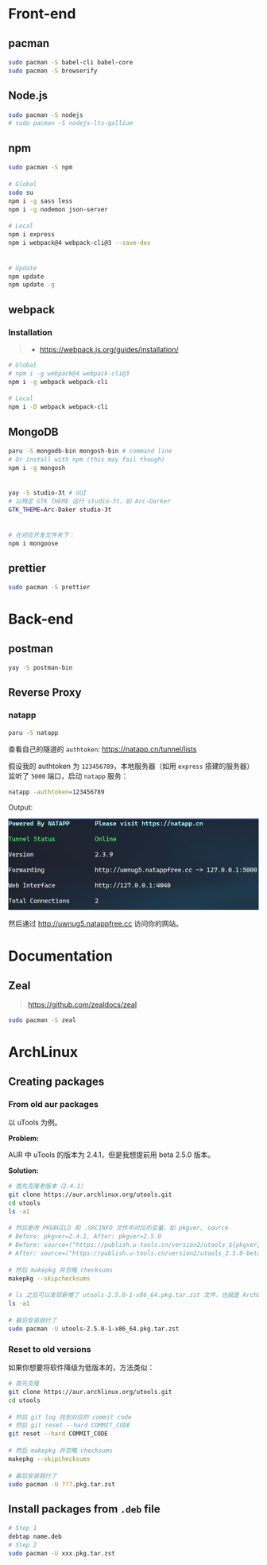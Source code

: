 # Front-end

## pacman

```bash
sudo pacman -S babel-cli babel-core
sudo pacman -S browserify
```



## Node.js

```bash
sudo pacman -S nodejs
# sudo pacman -S nodejs-lts-gallium
```



## npm

```bash
sudo pacman -S npm

# Global
sudo su
npm i -g sass less 
npm i -g nodemon json-server

# Local
npm i express
npm i webpack@4 webpack-cli@3 --save-dev


# Update
npm update
npm update -g
```





## webpack

### Installation

> - https://webpack.js.org/guides/installation/

```bash
# Global
# npm i -g webpack@4 webpack-cli@3
npm i -g webpack webpack-cli

# Local
npm i -D webpack webpack-cli
```







## MongoDB

```bash
paru -S mongodb-bin mongosh-bin # command line
# Or install with npm (this may fail though)
npm i -g mongosh


yay -S studio-3t # GUI
# 以特定 GTK THEME 运行 studio-3t，如 Arc-Darker
GTK_THEME=Arc-Daker studio-3t 


# 在对应开发文件夹下：
npm i mongoose
```



## prettier

```bash
sudo pacman -S prettier
```





# Back-end

## postman

```bash
yay -S postman-bin
```



## Reverse Proxy

### natapp

```bash
paru -S natapp
```

查看自己的隧道的 `authtoken`: https://natapp.cn/tunnel/lists

假设我的  authtoken 为 `123456789`，本地服务器（如用 `express` 搭建的服务器）监听了 `5000` 端口，启动 `natapp` 服务：

```bash
natapp -authtoken=123456789
```

Output:

![image-20220206172747962](Development.assets/image-20220206172747962.png)

然后通过  http://uwnug5.natappfree.cc 访问你的网站。





# Documentation

## Zeal

> https://github.com/zealdocs/zeal

```bash
sudo pacman -S zeal
```









# ArchLinux

## Creating packages

### From old aur packages

以 uTools 为例。

**Problem:**

AUR 中 uTools 的版本为 2.4.1，但是我想提前用 beta 2.5.0 版本。

**Solution:**

```bash
# 首先克隆老版本（2.4.1）
git clone https://aur.archlinux.org/utools.git
cd utools
ls -a1

# 然后更改 PKGBUILD 和 .SRCINFO 文件中对应的变量，如 pkgver, source
# Before: pkgver=2.4.1, After: pkgver=2.5.0
# Before: source=("https://publish.u-tools.cn/version2/utools_${pkgver}_amd64.deb")
# After: source=("https://publish.u-tools.cn/version2/utools_2.5.0-beta.7_amd64.deb")

# 然后 makepkg 并忽略 checksums
makepkg --skipchecksums 

# ls 之后可以发现新增了 utools-2.5.0-1-x86_64.pkg.tar.zst 文件，也就是 ArchLinux 的软件包
ls -a1

# 最后安装就行了
sudo pacman -U utools-2.5.0-1-x86_64.pkg.tar.zst
```

### Reset to old versions

如果你想要将软件降级为低版本的，方法类似：

```bash
# 首先克隆
git clone https://aur.archlinux.org/utools.git
cd utools

# 然后 git log 找到对应的 commit code
# 然后 git reset --hard COMMIT_CODE
git reset --hard COMMIT_CODE

# 然后 makepkg 并忽略 checksums
makepkg --skipchecksums 

# 最后安装就行了
sudo pacman -U ???.pkg.tar.zst
```





## Install packages from `.deb` file

```bash
# Step 1
debtap name.deb
# Step 2
sudo pacman -U xxx.pkg.tar.zst
```

